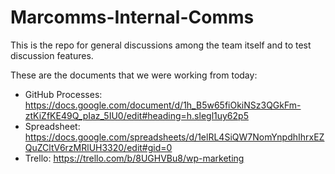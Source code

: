 # Marcomms-Internal-Comms
This is the repo for general discussions among the team itself and to test discussion features.

These are the documents that we were working from today: 

- GitHub Processes: https://docs.google.com/document/d/1h_B5w65fiOkiNSz3QGkFm-ztKiZfKE49Q_pIaz_5IU0/edit#heading=h.slegl1uy62p5
- Spreadsheet: https://docs.google.com/spreadsheets/d/1elRL4SiQW7NomYnpdhIhrxEZQuZCltV6rzMRlUH3320/edit#gid=0 
- Trello: https://trello.com/b/8UGHVBu8/wp-marketing
